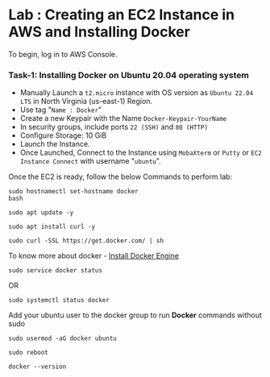 # Lab : Creating an EC2 Instance in AWS and Installing Docker
To begin, log in to AWS Console.

### Task-1: Installing Docker on Ubuntu 20.04 operating system
* Manually Launch a `t2.micro` instance with OS version as `Ubuntu 22.04 LTS` in North Virginia (us-east-1) Region.
* Use tag "`Name : Docker`"
* Create a new Keypair with the Name `Docker-Keypair-YourName`
* In security groups, include ports `22 (SSH)` and `80 (HTTP)` 
* Configure Storage: 10 GiB
* Launch the Instance.
* Once Launched, Connect to the Instance using `MobaXterm` or `Putty` or `EC2 Instance Connect` with username "`ubuntu`".

Once the EC2 is ready, follow the below Commands to perform lab:
```
sudo hostnamectl set-hostname docker
bash
```
```
sudo apt update -y
```
```
sudo apt install curl -y
```
```
sudo curl -SSL https://get.docker.com/ | sh
```
To know more about docker  - [Install Docker Engine](https://docs.docker.com/engine/install/ubuntu/)
```
sudo service docker status   
```
OR
```
sudo systemctl status docker
```
Add your ubuntu user to the docker group to run **Docker** commands without sudo
```
sudo usermod -aG docker ubuntu
```
```
sudo reboot
```
```
docker --version
```
